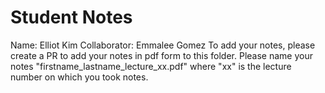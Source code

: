 # Student Notes
Name: Elliot Kim
Collaborator: Emmalee Gomez
To add your notes, please create a PR to add your notes in pdf form to this folder. Please name your notes "firstname_lastname_lecture_xx.pdf" where "xx" is the lecture number on which you took notes.
